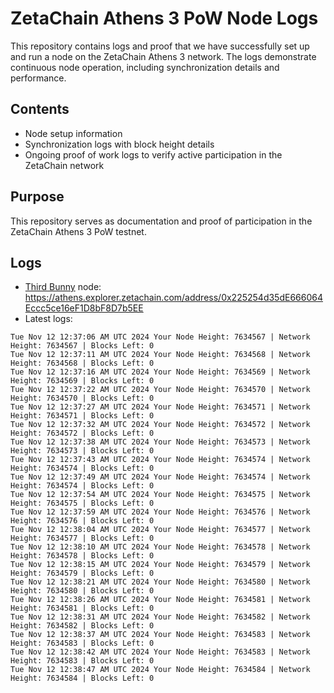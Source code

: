 # ZetaChain Athens 3 PoW Node Logs
This repository contains logs and proof that we have successfully set up and run a node on the ZetaChain Athens 3 network. The logs demonstrate continuous node operation, including synchronization details and performance.

## Contents
- Node setup information
- Synchronization logs with block height details
- Ongoing proof of work logs to verify active participation in the ZetaChain network

## Purpose
This repository serves as documentation and proof of participation in the ZetaChain Athens 3 PoW testnet.

## Logs

- [Third Bunny](https://thirdbunny.xyz/) node: https://athens.explorer.zetachain.com/address/0x225254d35dE666064Eccc5ce16eF1D8bF8D7b5EE
- Latest logs:
```
Tue Nov 12 12:37:06 AM UTC 2024 Your Node Height: 7634567 | Network Height: 7634567 | Blocks Left: 0
Tue Nov 12 12:37:11 AM UTC 2024 Your Node Height: 7634568 | Network Height: 7634568 | Blocks Left: 0
Tue Nov 12 12:37:16 AM UTC 2024 Your Node Height: 7634569 | Network Height: 7634569 | Blocks Left: 0
Tue Nov 12 12:37:22 AM UTC 2024 Your Node Height: 7634570 | Network Height: 7634570 | Blocks Left: 0
Tue Nov 12 12:37:27 AM UTC 2024 Your Node Height: 7634571 | Network Height: 7634571 | Blocks Left: 0
Tue Nov 12 12:37:32 AM UTC 2024 Your Node Height: 7634572 | Network Height: 7634572 | Blocks Left: 0
Tue Nov 12 12:37:38 AM UTC 2024 Your Node Height: 7634573 | Network Height: 7634573 | Blocks Left: 0
Tue Nov 12 12:37:43 AM UTC 2024 Your Node Height: 7634574 | Network Height: 7634574 | Blocks Left: 0
Tue Nov 12 12:37:49 AM UTC 2024 Your Node Height: 7634574 | Network Height: 7634574 | Blocks Left: 0
Tue Nov 12 12:37:54 AM UTC 2024 Your Node Height: 7634575 | Network Height: 7634575 | Blocks Left: 0
Tue Nov 12 12:37:59 AM UTC 2024 Your Node Height: 7634576 | Network Height: 7634576 | Blocks Left: 0
Tue Nov 12 12:38:04 AM UTC 2024 Your Node Height: 7634577 | Network Height: 7634577 | Blocks Left: 0
Tue Nov 12 12:38:10 AM UTC 2024 Your Node Height: 7634578 | Network Height: 7634578 | Blocks Left: 0
Tue Nov 12 12:38:15 AM UTC 2024 Your Node Height: 7634579 | Network Height: 7634579 | Blocks Left: 0
Tue Nov 12 12:38:21 AM UTC 2024 Your Node Height: 7634580 | Network Height: 7634580 | Blocks Left: 0
Tue Nov 12 12:38:26 AM UTC 2024 Your Node Height: 7634581 | Network Height: 7634581 | Blocks Left: 0
Tue Nov 12 12:38:31 AM UTC 2024 Your Node Height: 7634582 | Network Height: 7634582 | Blocks Left: 0
Tue Nov 12 12:38:37 AM UTC 2024 Your Node Height: 7634583 | Network Height: 7634583 | Blocks Left: 0
Tue Nov 12 12:38:42 AM UTC 2024 Your Node Height: 7634583 | Network Height: 7634583 | Blocks Left: 0
Tue Nov 12 12:38:47 AM UTC 2024 Your Node Height: 7634584 | Network Height: 7634584 | Blocks Left: 0
```
